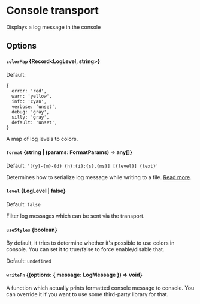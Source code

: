 # Console transport

Displays a log message in the console

## Options

#### `colorMap` {Record<LogLevel, string>}

Default:
```
{
  error: 'red', 
  warn: 'yellow',
  info: 'cyan',
  verbose: 'unset',
  debug: 'gray',
  silly: 'gray',
  default: 'unset',
}
```

A map of log levels to colors.

#### `format` {string | (params: FormatParams) => any[]}

Default: `'[{y}-{m}-{d} {h}:{i}:{s}.{ms}] [{level}] {text}'`

Determines how to serialize log message while writing to a file.
[Read more](format.md).

#### `level` {LogLevel | false}

Default: `false`

Filter log messages which can be sent via the transport.

#### `useStyles` {boolean}

By default, it tries to determine whether it's possible to use colors in
console. You can set it to true/false to force enable/disable that.

Default: `undefined`

#### `writeFn` {(options: { message: LogMessage }) => void}

A function which actually prints formatted console message to console. You can
override it if you want to use some third-party library for that.
